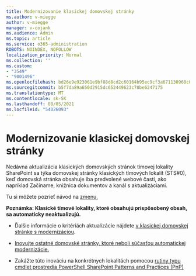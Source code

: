 ```yaml
---
title: Modernizovanie klasickej domovskej stránky
ms.author: v-miegge
author: v-miegge
manager: v-cojank
ms.audience: Admin
ms.topic: article
ms.service: o365-administration
ROBOTS: NOINDEX, NOFOLLOW
localization_priority: Normal
ms.collection: ''
ms.custom:
- "3549"
- "9001496"
ms.openlocfilehash: bd26e9e923061e9bf88d8cd2c60164b95ec9cf3a671130960c0412e3f31acbaf
ms.sourcegitcommit: b5f7da89a650d2915dc652449623c78be6247175
ms.translationtype: MT
ms.contentlocale: sk-SK
ms.lasthandoff: 08/05/2021
ms.locfileid: "54026093"
---
```

# <a name="modernize-the-classic-home-page"></a>Modernizovanie klasickej domovskej stránky

Nedávna aktualizácia klasických domovských stránok tímovej lokality SharePoint sa týka domovskej stránky klasických tímových lokalít (STS#0), keď domovská stránka obsahuje iba predvolené webové časti, ako napríklad Začíname, knižnica dokumentov a kanál s aktualizáciami. 

Tu si môžete pozrieť návod na [zmenu.](https://docs.microsoft.com/sharepoint/sharepointonline/media/homepage-upgrade-gif.gif) 

**Poznámka: Klasické tímové lokality, ktoré obsahujú prispôsobený obsah, sa automaticky neaktualizujú.**

* Ďalšie informácie o kritériách aktualizácie nájdete [v klasickej domovskej stránke s modernizáciou](https://docs.microsoft.com/sharepoint/disable-auto-modernization-classic-home-pages#why-update-classic-team-site-home-pages-to-modern).

* [Inovujte ostatné domovské stránky, ktoré neboli súčasťou automatickej modernizácie.](https://docs.microsoft.com/sharepoint/dev/transform/modernize-userinterface-site-pages)

* Zakážte túto inováciu na konkrétnych lokalitách pomocou [rutiny typu cmdlet prostredia PowerShell SharePoint Patterns and Practices (PnP)](https://docs.microsoft.com/powershell/sharepoint/sharepoint-pnp/sharepoint-pnp-cmdlets)

